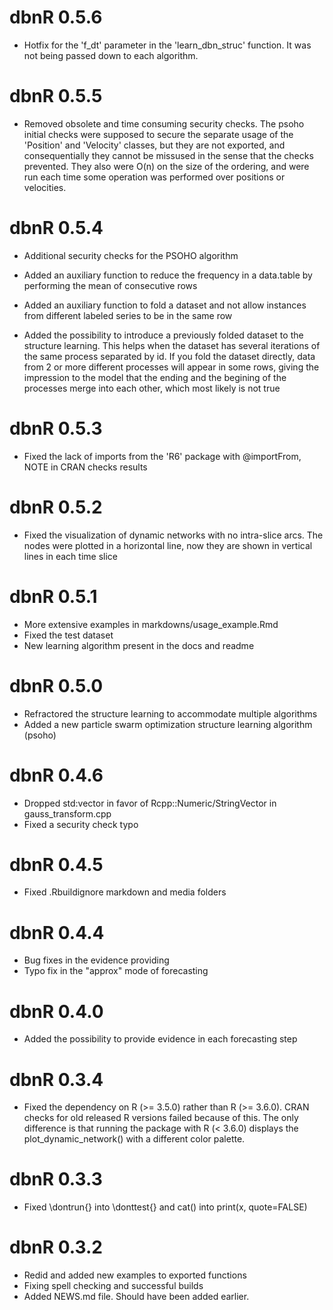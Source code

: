 # dbnR 0.5.6

* Hotfix for the 'f_dt' parameter in the 'learn_dbn_struc' function. It was not being passed down to each algorithm.

# dbnR 0.5.5

* Removed obsolete and time consuming security checks. The psoho initial checks were supposed to secure the separate usage of the 'Position' and 'Velocity' classes, but they are not exported, and consequentially they cannot be missused in the sense that the checks prevented. They also were O(n) on the size of the ordering, and were run each time some operation was performed over positions or velocities.

# dbnR 0.5.4

* Additional security checks for the PSOHO algorithm

* Added an auxiliary function to reduce the frequency in a data.table by performing the mean of consecutive rows

* Added an auxiliary function to fold a dataset and not allow instances from different labeled series to be in the same row

* Added the possibility to introduce a previously folded dataset to the structure learning. This helps when the dataset has several iterations of the same process separated by id. If you fold the dataset directly, data from 2 or more different processes will appear in some rows, giving the impression to the model that the ending and the begining of the processes merge into each other, which most likely is not true

# dbnR 0.5.3

* Fixed the lack of imports from the 'R6' package with @importFrom, NOTE in CRAN checks results

# dbnR 0.5.2

* Fixed the visualization of dynamic networks with no intra-slice arcs. The nodes were plotted in a horizontal line, now they are shown in vertical lines in each time slice

# dbnR 0.5.1

* More extensive examples in markdowns/usage_example.Rmd
* Fixed the test dataset
* New learning algorithm present in the docs and readme

# dbnR 0.5.0

* Refractored the structure learning to accommodate multiple algorithms
* Added a new particle swarm optimization structure learning algorithm (psoho)

# dbnR 0.4.6

* Dropped std:vector in favor of Rcpp::Numeric/StringVector in gauss_transform.cpp
* Fixed a security check typo

# dbnR 0.4.5

* Fixed .Rbuildignore markdown and media folders

# dbnR 0.4.4

* Bug fixes in the evidence providing
* Typo fix in the "approx" mode of forecasting

# dbnR 0.4.0

* Added the possibility to provide evidence in each forecasting step

# dbnR 0.3.4

* Fixed the dependency on R (>= 3.5.0) rather than R (>= 3.6.0). CRAN checks for old released R versions failed because of this. The only difference is that running the package with R (< 3.6.0) displays the plot_dynamic_network() with a different color palette.

# dbnR 0.3.3

* Fixed \dontrun{} into \donttest{} and cat() into print(x, quote=FALSE)

# dbnR 0.3.2

* Redid and added new examples to exported functions
* Fixing spell checking and successful builds
* Added NEWS.md file. Should have been added earlier.